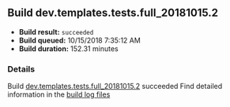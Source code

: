 ## Build dev.templates.tests.full_20181015.2
- **Build result:** `succeeded`
- **Build queued:** 10/15/2018 7:35:12 AM
- **Build duration:** 152.31 minutes
### Details
Build [dev.templates.tests.full_20181015.2](https://winappstudio.visualstudio.com/web/build.aspx?pcguid=a4ef43be-68ce-4195-a619-079b4d9834c2&builduri=vstfs%3a%2f%2f%2fBuild%2fBuild%2f26399) succeeded
Find detailed information in the [build log files](https://uwpctdiags.blob.core.windows.net/buildlogs/dev.templates.tests.full_20181015.2_logs.zip)
